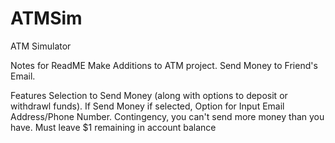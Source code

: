 # ATMSim
ATM Simulator

Notes for ReadME
Make Additions to ATM project.
Send Money to Friend's Email.

Features Selection to Send Money (along with options to deposit or withdrawl funds).
If Send Money if selected, Option for Input Email Address/Phone Number.
Contingency, you can't send more money than you have. Must leave $1 remaining in account balance
